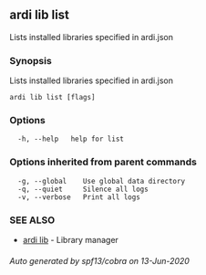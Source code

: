 ## ardi lib list

Lists installed libraries specified in ardi.json

### Synopsis


Lists installed libraries specified in ardi.json

```
ardi lib list [flags]
```

### Options

```
  -h, --help   help for list
```

### Options inherited from parent commands

```
  -g, --global    Use global data directory
  -q, --quiet     Silence all logs
  -v, --verbose   Print all logs
```

### SEE ALSO

* [ardi lib](ardi_lib.md)	 - Library manager

###### Auto generated by spf13/cobra on 13-Jun-2020
